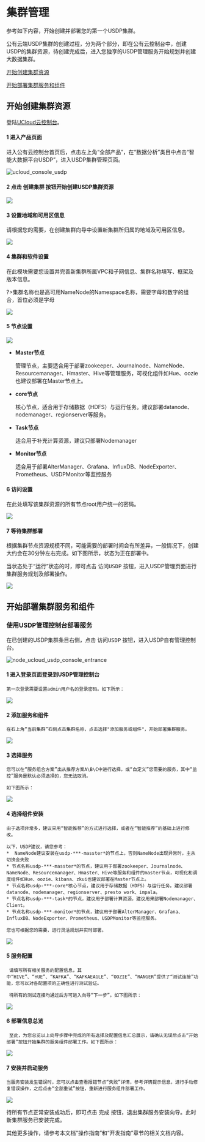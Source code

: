 # 集群管理

参考如下内容，开始创建并部署您的第一个USDP集群。

公有云端USDP集群的创建过程，分为两个部分，即在公有云控制台中，创建USDP的集群资源，待创建完成后，进入您独享的USDP管理服务开始规划并创建大数据集群。

[开始创建集群资源](/USDP/operate/cluster?id=开始创建集群资源)

[开始部署集群服务和组件](/USDP/operate/cluster?id=开始部署集群服务和组件)

## 开始创建集群资源

登陆[UCloud云控制台](https://console.ucloud.cn/)。

#### 1 进入产品页面

进入公有云控制台首页后，点击左上角“全部产品”，在“数据分析”类目中点击“智能大数据平台USDP”，进入USDP集群管理页面。

![ucloud_console_usdp](../images/operate/cluster/ucloud_console_usdp.png)

#### 2 点击 <kbd>创建集群</kbd> 按钮开始创建USDP集群资源

![](../images/operate/cluster/创建集群.png)

#### 3 设置地域和可用区信息

请根据您的需要，在创建集群向导中设置新集群所归属的地域及可用区信息。

![](../images/operate/cluster/地域和可用区选择.png)

#### 4 集群和软件设置

在此模块需要您设置并完善新集群所属VPC和子网信息、集群名称填写、框架及版本信息。

?>集群名称也是高可用NameNode的Namespace名称，需要字母和数字的组合，首位必须是字母

![](../images/operate/cluster/集群和软件设置.png)


####  5 节点设置

![](../images/operate/cluster/节点设置.png)

- **Master节点**

    管理节点，主要适合用于部署zookeeper、Journalnode、NameNode、Resourcemanager、Hmaster、Hive等管理服务，可视化组件如Hue、oozie也建议部署在Master节点上。

- **core节点**

    核心节点，适合用于存储数据（HDFS）与运行任务。建议部署datanode、nodemanager、regionserver等服务。

- **Task节点**

     适合用于补充计算资源，建议只部署Nodemanager

- **Monitor节点**

    适合用于部署AlterManager、Grafana、InfluxDB、NodeExporter、Prometheus、USDPMonitor等监控服务

#### 6 访问设置

在此处填写该集群资源的所有节点root用户统一的密码。

![](../images/operate/cluster/访问设置.png)


#### 7 等待集群部署

根据集群节点资源规模不同，可能需要的部署时间会有所差异，一般情况下，创建大约会在30分钟左右完成。如下图所示，状态为正在部署中。

当状态处于“运行”状态的时，即可点击 <kbd>访问USDP</kbd> 按钮，进入USDP管理页面进行集群服务规划及部署操作。

![](../images/operate/cluster/部署中的集群.png)

## 开始部署集群服务和组件

###  使用USDP管理控制台部署服务
在已创建的USDP集群条目右侧，点击 <kbd>访问USDP</kbd> 按钮，进入USDP自有管理控制台。

![node_ucloud_usdp_console_entrance](../images/operate/node/node_ucloud_usdp_console_entrance.png)

#### 1 进入登录页面登录到USDP管理控制台
    第一次登录需要设置admin用户名的登录密码。如下所示：
![](../images/operate/cluster/输入登录信息.png)

#### 2 添加服务和组件
    在右上角“当前集群”右侧点击集群名称，点击选择"添加服务或组件"，开始部署集群服务。
![](../images/operate/cluster/添加服务和组件.png)

#### 3 选择服务
    您可以在“服务组合方案”出从推荐方案A\B\C中进行选择，或“自定义”您需要的服务，其中“监控”服务是默认必须选择的，您无法取消。
    
    如下图所示：
 ![](../images/operate/cluster/选择服务.png)

#### 4 选择组件安装
    由于选项非常多，建议采用“智能推荐”的方式进行选择，或者在“智能推荐”的基础上进行修改。
    
    以下，USDP建议，请您参考：
    *  NameNode建议安装在usdp-***-masster*的节点上，否则NameNode出现异常时，主从切换会失败
    * 节点名称usdp-***-masster*的节点，建议用于部署zookeeper、Journalnode、NameNode、Resourcemanager、Hmaster、Hive等服务和组件的master节点，可视化和调度组件如Hue、oozie、kibana、zkui也建议部署在Master节点上。
    * 节点名称usdp-***-core*核心节点，建议用于存储数据（HDFS）与运行任务。建议部署datanode、nodemanager、regionserver、presto work、impala。
    * 节点名称usdp-***-task*的节点，建议用于部署计算资源，建议用来部署Nodemanager、Client。
    * 节点名称usdp-***-monitor*的节点，建议用于部署AlterManager、Grafana、InfluxDB、NodeExporter、Prometheus、USDPMonitor等监控服务。
       
    您也可根据您的需要，进行灵活规划并实时部署。

 ![](../images/operate/cluster/选择组件安装节点.png)

  #### 5 服务配置
     请填写所有相关服务的配置信息，其中“HIVE”、“HUE”、“KAFKA”、“KAFKAEAGLE”、“OOZIE”、“RANGER”提供了“测试连接”功能，您可以对各配置项的正确性进行测试验证。
     
     待所有的测试连接均通过后方可进入向导“下一步”。如下图所示：
 ![](../images/operate/cluster/服务配置.png)

 #### 6 部署信息总览
     至此，为您总览以上向导步骤中完成的所有选择及配置信息汇总展示，请确认无误后点击“开始部署”按钮开始集群的服务组件部署工作。如下图所示： 
 ![](../images/operate/cluster/部署服务.png)

 #### 7 安装并启动服务
    当服务安装发生错误时，您可以点击查看报错节点“失败”详情，参考详情提示信息，进行手动修复错误操作，之后点击“全部重试”按钮，重新进行服务组件部署工作。
  ![](../images/operate/cluster/安装并部署服务.png)

  待所有节点正常安装成功后，即可点击 <kbd>完成</kbd> 按钮，退出集群服务安装向导。此时新集群服务已安装完成。

  其他更多操作，请参考本文档“操作指南”和“开发指南”章节的相关文档内容。

